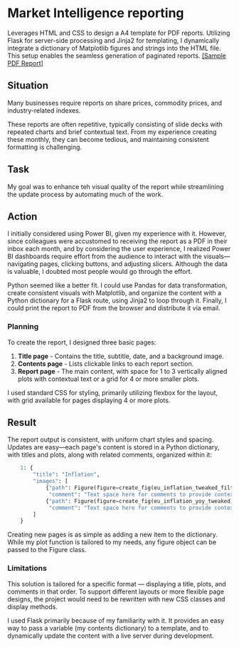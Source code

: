 # Market Intelligence reporting
Leverages HTML and CSS to design a A4 template for PDF reports. Utilizing Flask for server-side processing and Jinja2 for templating, I dynamically integrate a dictionary of Matplotlib figures and strings into the HTML file. This setup enables the seamless generation of paginated reports. [[Sample PDF Report]](https://github.com/davidweatherstone/report_builder/raw/main/Market%20Intelligence%2C%20Cost%20Drivers%20Report%2C%20Aug-24.pdf)
  
## Situation 
Many businesses require reports on share prices, commodity prices, and industry-related indexes. 

These reports are often repetitive, typically consisting of slide decks with repeated charts and brief contextual text. From my experience creating these monthly, they can become tedious, and maintaining consistent formatting is challenging.

## Task
My goal was to enhance teh visual quality of the report while streamlining the update process by automating much of the work.

## Action
I initially considered using Power BI, given my experience with it. However, since colleagues were accustomed to receiving the report as a PDF in their inbox each month, and by considering the user experience, I realized Power BI dashboards require effort from the audience to interact with the visuals—navigating pages, clicking buttons, and adjusting slicers. Although the data is valuable, I doubted most people would go through the effort.

Python seemed like a better fit. I could use Pandas for data transformation, create consistent visuals with Matplotlib, and organize the content with a Python dictionary for a Flask route, using Jinja2 to loop through it. Finally, I could print the report to PDF from the browser and distribute it via email.

### Planning
To create the report, I designed three basic pages:

1. **Title page** - Contains the title, subtitle, date, and a background image.
2. **Contents page** - Lists clickable links to each report section.
3. **Report page** - The main content, with space for 1 to 3 vertically aligned plots with contextual text or a grid for 4 or more smaller plots.

I used standard CSS for styling, primarily utilizing flexbox for the layout, with grid available for pages displaying 4 or more plots.

## Result 
The report output is consistent, with uniform chart styles and spacing. Updates are easy—each page's content is stored in a Python dictionary, with titles and plots, along with related comments, organized within it:

```python
    1: {
        "title": "Inflation",
        "images": [
            {"path": Figure(figure=create_fig(eu_inflation_tweaked_filtered)), 
             "comment": "Text space here for comments to provide context"},
            {"path": Figure(figure=create_fig(eu_inflation_yoy_tweaked)), 
             "comment": "Text space here for comments to provide context"}
        ]
    }
```

Creating new pages is as simple as adding a new item to the dictionary. While my plot function is tailored to my needs, any figure object can be passed to the Figure class.

### Limitations
This solution is tailored for a specific format — displaying a title, plots, and comments in that order. To support different layouts or more flexible page designs, the project would need to be rewritten with new CSS classes and display methods.

I used Flask primarily because of my familiarity with it. It provides an easy way to pass a variable (my contents dictionary) to a template, and to dynamically update the content with a live server during development.
